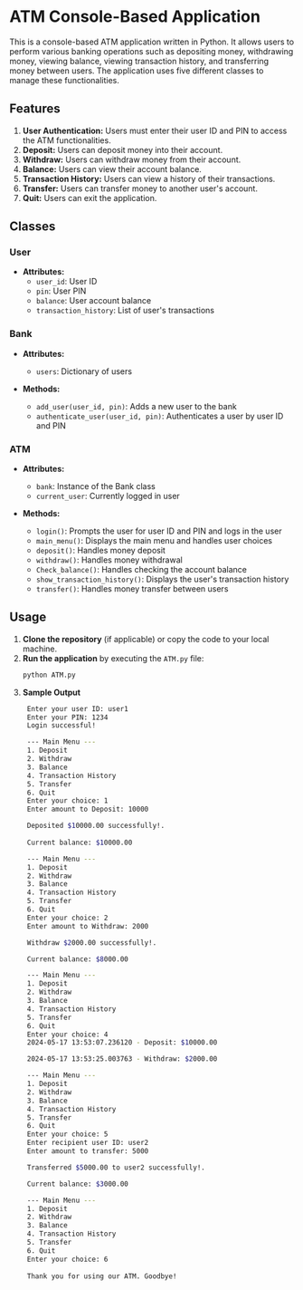 # ATM Console-Based Application

This is a console-based ATM application written in Python. It allows users to perform various banking operations such as depositing money, withdrawing money, viewing balance, viewing transaction history, and transferring money between users. The application uses five different classes to manage these functionalities.

## Features

1. **User Authentication:** Users must enter their user ID and PIN to access the ATM functionalities.
2. **Deposit:** Users can deposit money into their account.
3. **Withdraw:** Users can withdraw money from their account.
4. **Balance:** Users can view their account balance.
5. **Transaction History:** Users can view a history of their transactions.
6. **Transfer:** Users can transfer money to another user's account.
7. **Quit:** Users can exit the application.

## Classes

### User
- **Attributes:**
  - `user_id`: User ID
  - `pin`: User PIN
  - `balance`: User account balance
  - `transaction_history`: List of user's transactions

### Bank
- **Attributes:**
  - `users`: Dictionary of users
  
- **Methods:**
  - `add_user(user_id, pin)`: Adds a new user to the bank
  - `authenticate_user(user_id, pin)`: Authenticates a user by user ID and PIN

### ATM
- **Attributes:**
  - `bank`: Instance of the Bank class
  - `current_user`: Currently logged in user
  
- **Methods:**
  - `login()`: Prompts the user for user ID and PIN and logs in the user
  - `main_menu()`: Displays the main menu and handles user choices
  - `deposit()`: Handles money deposit
  - `withdraw()`: Handles money withdrawal
  - `Check_balance()`: Handles checking the account balance
  - `show_transaction_history()`: Displays the user's transaction history
  - `transfer()`: Handles money transfer between users

## Usage

1. **Clone the repository** (if applicable) or copy the code to your local machine.
2. **Run the application** by executing the `ATM.py` file:
   ```bash
   python ATM.py

3. **Sample Output**
   ```bash
    Enter your user ID: user1
    Enter your PIN: 1234
    Login successful!

    --- Main Menu ---
    1. Deposit
    2. Withdraw
    3. Balance
    4. Transaction History
    5. Transfer
    6. Quit
    Enter your choice: 1
    Enter amount to Deposit: 10000

    Deposited $10000.00 successfully!.
    
    Current balance: $10000.00

    --- Main Menu ---
    1. Deposit
    2. Withdraw
    3. Balance
    4. Transaction History
    5. Transfer
    6. Quit
    Enter your choice: 2
    Enter amount to Withdraw: 2000

    Withdraw $2000.00 successfully!.

    Current balance: $8000.00

    --- Main Menu ---
    1. Deposit
    2. Withdraw
    3. Balance
    4. Transaction History
    5. Transfer
    6. Quit
    Enter your choice: 4
    2024-05-17 13:53:07.236120 - Deposit: $10000.00

    2024-05-17 13:53:25.003763 - Withdraw: $2000.00

    --- Main Menu ---
    1. Deposit
    2. Withdraw
    3. Balance
    4. Transaction History
    5. Transfer
    6. Quit
    Enter your choice: 5
    Enter recipient user ID: user2
    Enter amount to transfer: 5000

    Transferred $5000.00 to user2 successfully!.

    Current balance: $3000.00

    --- Main Menu ---
    1. Deposit
    2. Withdraw
    3. Balance
    4. Transaction History
    5. Transfer
    6. Quit
    Enter your choice: 6
    
    Thank you for using our ATM. Goodbye!
